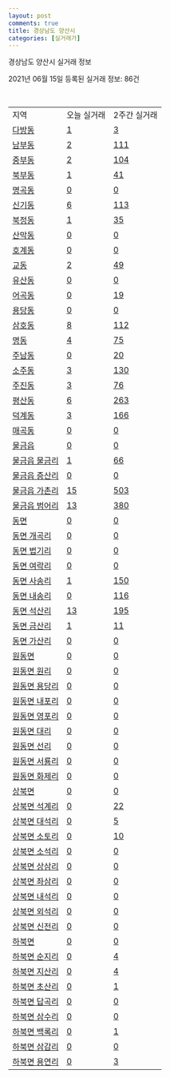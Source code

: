 ```yaml
---
layout: post
comments: true
title: 경상남도 양산시
categories: [실거래가]
---
```


경상남도 양산시 실거래 정보

2021년 06월 15일 등록된 실거래 정보: 86건

<script type="text/javascript">
  google.charts.load('current', {'packages':['corechart']});
  google.charts.setOnLoadCallback(drawChart);

  function drawChart() {
    var data = google.visualization.arrayToDataTable([['거래일', '매매', '전월세', '전매'], ['2021-03', 0, 3, 0], ['2021-05', 2, 0, 0], ['2021-06', 0, 1, 0], ['2021-04', 1, 0, 0], ['2021-02', 0, 1, 0]]);

    var options = {
      title: '최근 2개월간 거래량 추이',
      legend: { position: 'bottom' }
    };

    var chart = new google.visualization.LineChart(document.getElementById('columnchart_material'));
    chart.draw(data, (options));
  }
</script>

<div id="columnchart_material" style="width: 450px; margin-left: -35px"></div>
<br>
<table class="sortable">
  <tr>
    <td>지역</td>
    <td>오늘 실거래</td>
    <td>2주간 실거래</td>
  </tr>

  
  <tr class="item">
    <td><a href="4833010100.html">다방동</a></td>
    <td><a href="4833010100.html">1</a></td>
    <td><a href="4833010100.html">3</a></td>
  </tr>
    

  <tr class="item">
    <td><a href="4833010200.html">남부동</a></td>
    <td><a href="4833010200.html">2</a></td>
    <td><a href="4833010200.html">111</a></td>
  </tr>
    

  <tr class="item">
    <td><a href="4833010300.html">중부동</a></td>
    <td><a href="4833010300.html">2</a></td>
    <td><a href="4833010300.html">104</a></td>
  </tr>
    

  <tr class="item">
    <td><a href="4833010400.html">북부동</a></td>
    <td><a href="4833010400.html">1</a></td>
    <td><a href="4833010400.html">41</a></td>
  </tr>
    

  <tr class="item">
    <td><a href="4833010500.html">명곡동</a></td>
    <td><a href="4833010500.html">0</a></td>
    <td><a href="4833010500.html">0</a></td>
  </tr>
    

  <tr class="item">
    <td><a href="4833010600.html">신기동</a></td>
    <td><a href="4833010600.html">6</a></td>
    <td><a href="4833010600.html">113</a></td>
  </tr>
    

  <tr class="item">
    <td><a href="4833010700.html">북정동</a></td>
    <td><a href="4833010700.html">1</a></td>
    <td><a href="4833010700.html">35</a></td>
  </tr>
    

  <tr class="item">
    <td><a href="4833010800.html">산막동</a></td>
    <td><a href="4833010800.html">0</a></td>
    <td><a href="4833010800.html">0</a></td>
  </tr>
    

  <tr class="item">
    <td><a href="4833010900.html">호계동</a></td>
    <td><a href="4833010900.html">0</a></td>
    <td><a href="4833010900.html">0</a></td>
  </tr>
    

  <tr class="item">
    <td><a href="4833011000.html">교동</a></td>
    <td><a href="4833011000.html">2</a></td>
    <td><a href="4833011000.html">49</a></td>
  </tr>
    

  <tr class="item">
    <td><a href="4833011100.html">유산동</a></td>
    <td><a href="4833011100.html">0</a></td>
    <td><a href="4833011100.html">0</a></td>
  </tr>
    

  <tr class="item">
    <td><a href="4833011200.html">어곡동</a></td>
    <td><a href="4833011200.html">0</a></td>
    <td><a href="4833011200.html">19</a></td>
  </tr>
    

  <tr class="item">
    <td><a href="4833011300.html">용당동</a></td>
    <td><a href="4833011300.html">0</a></td>
    <td><a href="4833011300.html">0</a></td>
  </tr>
    

  <tr class="item">
    <td><a href="4833011400.html">삼호동</a></td>
    <td><a href="4833011400.html">8</a></td>
    <td><a href="4833011400.html">112</a></td>
  </tr>
    

  <tr class="item">
    <td><a href="4833011500.html">명동</a></td>
    <td><a href="4833011500.html">4</a></td>
    <td><a href="4833011500.html">75</a></td>
  </tr>
    

  <tr class="item">
    <td><a href="4833011600.html">주남동</a></td>
    <td><a href="4833011600.html">0</a></td>
    <td><a href="4833011600.html">20</a></td>
  </tr>
    

  <tr class="item">
    <td><a href="4833011700.html">소주동</a></td>
    <td><a href="4833011700.html">3</a></td>
    <td><a href="4833011700.html">130</a></td>
  </tr>
    

  <tr class="item">
    <td><a href="4833011800.html">주진동</a></td>
    <td><a href="4833011800.html">3</a></td>
    <td><a href="4833011800.html">76</a></td>
  </tr>
    

  <tr class="item">
    <td><a href="4833011900.html">평산동</a></td>
    <td><a href="4833011900.html">6</a></td>
    <td><a href="4833011900.html">263</a></td>
  </tr>
    

  <tr class="item">
    <td><a href="4833012000.html">덕계동</a></td>
    <td><a href="4833012000.html">3</a></td>
    <td><a href="4833012000.html">166</a></td>
  </tr>
    

  <tr class="item">
    <td><a href="4833012100.html">매곡동</a></td>
    <td><a href="4833012100.html">0</a></td>
    <td><a href="4833012100.html">0</a></td>
  </tr>
    

  <tr class="item">
    <td><a href="4833025300.html">물금읍</a></td>
    <td><a href="4833025300.html">0</a></td>
    <td><a href="4833025300.html">0</a></td>
  </tr>
    

  <tr class="item">
    <td><a href="4833025321.html">물금읍 물금리</a></td>
    <td><a href="4833025321.html">1</a></td>
    <td><a href="4833025321.html">66</a></td>
  </tr>
    

  <tr class="item">
    <td><a href="4833025322.html">물금읍 증산리</a></td>
    <td><a href="4833025322.html">0</a></td>
    <td><a href="4833025322.html">0</a></td>
  </tr>
    

  <tr class="item">
    <td><a href="4833025323.html">물금읍 가촌리</a></td>
    <td><a href="4833025323.html">15</a></td>
    <td><a href="4833025323.html">503</a></td>
  </tr>
    

  <tr class="item">
    <td><a href="4833025324.html">물금읍 범어리</a></td>
    <td><a href="4833025324.html">13</a></td>
    <td><a href="4833025324.html">380</a></td>
  </tr>
    

  <tr class="item">
    <td><a href="4833031000.html">동면</a></td>
    <td><a href="4833031000.html">0</a></td>
    <td><a href="4833031000.html">0</a></td>
  </tr>
    

  <tr class="item">
    <td><a href="4833031021.html">동면 개곡리</a></td>
    <td><a href="4833031021.html">0</a></td>
    <td><a href="4833031021.html">0</a></td>
  </tr>
    

  <tr class="item">
    <td><a href="4833031022.html">동면 법기리</a></td>
    <td><a href="4833031022.html">0</a></td>
    <td><a href="4833031022.html">0</a></td>
  </tr>
    

  <tr class="item">
    <td><a href="4833031023.html">동면 여락리</a></td>
    <td><a href="4833031023.html">0</a></td>
    <td><a href="4833031023.html">0</a></td>
  </tr>
    

  <tr class="item">
    <td><a href="4833031024.html">동면 사송리</a></td>
    <td><a href="4833031024.html">1</a></td>
    <td><a href="4833031024.html">150</a></td>
  </tr>
    

  <tr class="item">
    <td><a href="4833031025.html">동면 내송리</a></td>
    <td><a href="4833031025.html">0</a></td>
    <td><a href="4833031025.html">116</a></td>
  </tr>
    

  <tr class="item">
    <td><a href="4833031026.html">동면 석산리</a></td>
    <td><a href="4833031026.html">13</a></td>
    <td><a href="4833031026.html">195</a></td>
  </tr>
    

  <tr class="item">
    <td><a href="4833031027.html">동면 금산리</a></td>
    <td><a href="4833031027.html">1</a></td>
    <td><a href="4833031027.html">11</a></td>
  </tr>
    

  <tr class="item">
    <td><a href="4833031028.html">동면 가산리</a></td>
    <td><a href="4833031028.html">0</a></td>
    <td><a href="4833031028.html">0</a></td>
  </tr>
    

  <tr class="item">
    <td><a href="4833032000.html">원동면</a></td>
    <td><a href="4833032000.html">0</a></td>
    <td><a href="4833032000.html">0</a></td>
  </tr>
    

  <tr class="item">
    <td><a href="4833032021.html">원동면 원리</a></td>
    <td><a href="4833032021.html">0</a></td>
    <td><a href="4833032021.html">0</a></td>
  </tr>
    

  <tr class="item">
    <td><a href="4833032022.html">원동면 용당리</a></td>
    <td><a href="4833032022.html">0</a></td>
    <td><a href="4833032022.html">0</a></td>
  </tr>
    

  <tr class="item">
    <td><a href="4833032023.html">원동면 내포리</a></td>
    <td><a href="4833032023.html">0</a></td>
    <td><a href="4833032023.html">0</a></td>
  </tr>
    

  <tr class="item">
    <td><a href="4833032024.html">원동면 영포리</a></td>
    <td><a href="4833032024.html">0</a></td>
    <td><a href="4833032024.html">0</a></td>
  </tr>
    

  <tr class="item">
    <td><a href="4833032025.html">원동면 대리</a></td>
    <td><a href="4833032025.html">0</a></td>
    <td><a href="4833032025.html">0</a></td>
  </tr>
    

  <tr class="item">
    <td><a href="4833032026.html">원동면 선리</a></td>
    <td><a href="4833032026.html">0</a></td>
    <td><a href="4833032026.html">0</a></td>
  </tr>
    

  <tr class="item">
    <td><a href="4833032027.html">원동면 서룡리</a></td>
    <td><a href="4833032027.html">0</a></td>
    <td><a href="4833032027.html">0</a></td>
  </tr>
    

  <tr class="item">
    <td><a href="4833032028.html">원동면 화제리</a></td>
    <td><a href="4833032028.html">0</a></td>
    <td><a href="4833032028.html">0</a></td>
  </tr>
    

  <tr class="item">
    <td><a href="4833033000.html">상북면</a></td>
    <td><a href="4833033000.html">0</a></td>
    <td><a href="4833033000.html">0</a></td>
  </tr>
    

  <tr class="item">
    <td><a href="4833033021.html">상북면 석계리</a></td>
    <td><a href="4833033021.html">0</a></td>
    <td><a href="4833033021.html">22</a></td>
  </tr>
    

  <tr class="item">
    <td><a href="4833033022.html">상북면 대석리</a></td>
    <td><a href="4833033022.html">0</a></td>
    <td><a href="4833033022.html">5</a></td>
  </tr>
    

  <tr class="item">
    <td><a href="4833033023.html">상북면 소토리</a></td>
    <td><a href="4833033023.html">0</a></td>
    <td><a href="4833033023.html">10</a></td>
  </tr>
    

  <tr class="item">
    <td><a href="4833033024.html">상북면 소석리</a></td>
    <td><a href="4833033024.html">0</a></td>
    <td><a href="4833033024.html">0</a></td>
  </tr>
    

  <tr class="item">
    <td><a href="4833033025.html">상북면 상삼리</a></td>
    <td><a href="4833033025.html">0</a></td>
    <td><a href="4833033025.html">0</a></td>
  </tr>
    

  <tr class="item">
    <td><a href="4833033026.html">상북면 좌삼리</a></td>
    <td><a href="4833033026.html">0</a></td>
    <td><a href="4833033026.html">0</a></td>
  </tr>
    

  <tr class="item">
    <td><a href="4833033027.html">상북면 내석리</a></td>
    <td><a href="4833033027.html">0</a></td>
    <td><a href="4833033027.html">0</a></td>
  </tr>
    

  <tr class="item">
    <td><a href="4833033028.html">상북면 외석리</a></td>
    <td><a href="4833033028.html">0</a></td>
    <td><a href="4833033028.html">0</a></td>
  </tr>
    

  <tr class="item">
    <td><a href="4833033029.html">상북면 신전리</a></td>
    <td><a href="4833033029.html">0</a></td>
    <td><a href="4833033029.html">0</a></td>
  </tr>
    

  <tr class="item">
    <td><a href="4833034000.html">하북면</a></td>
    <td><a href="4833034000.html">0</a></td>
    <td><a href="4833034000.html">0</a></td>
  </tr>
    

  <tr class="item">
    <td><a href="4833034021.html">하북면 순지리</a></td>
    <td><a href="4833034021.html">0</a></td>
    <td><a href="4833034021.html">4</a></td>
  </tr>
    

  <tr class="item">
    <td><a href="4833034022.html">하북면 지산리</a></td>
    <td><a href="4833034022.html">0</a></td>
    <td><a href="4833034022.html">4</a></td>
  </tr>
    

  <tr class="item">
    <td><a href="4833034023.html">하북면 초산리</a></td>
    <td><a href="4833034023.html">0</a></td>
    <td><a href="4833034023.html">1</a></td>
  </tr>
    

  <tr class="item">
    <td><a href="4833034024.html">하북면 답곡리</a></td>
    <td><a href="4833034024.html">0</a></td>
    <td><a href="4833034024.html">0</a></td>
  </tr>
    

  <tr class="item">
    <td><a href="4833034025.html">하북면 삼수리</a></td>
    <td><a href="4833034025.html">0</a></td>
    <td><a href="4833034025.html">0</a></td>
  </tr>
    

  <tr class="item">
    <td><a href="4833034026.html">하북면 백록리</a></td>
    <td><a href="4833034026.html">0</a></td>
    <td><a href="4833034026.html">1</a></td>
  </tr>
    

  <tr class="item">
    <td><a href="4833034027.html">하북면 삼감리</a></td>
    <td><a href="4833034027.html">0</a></td>
    <td><a href="4833034027.html">0</a></td>
  </tr>
    

  <tr class="item">
    <td><a href="4833034028.html">하북면 용연리</a></td>
    <td><a href="4833034028.html">0</a></td>
    <td><a href="4833034028.html">3</a></td>
  </tr>
    


</table>


    